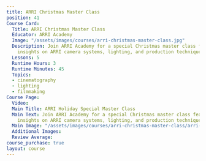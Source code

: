 ```yaml
---
title: ARRI Christmas Master Class
position: 41
Course Card:
  Title: ARRI Christmas Master Class
  Educator: ARRI Academy
  Image: "/assets/images/courses/arri-christmas-master-class.jpg"
  Description: Join ARRI Academy for a special Christmas master class featuring expert
    insights on ARRI camera systems, lighting, and production techniques.
  Lessons: 5
  Runtime Hours: 3
  Runtime Minutes: 45
  Topics:
  - cinematography
  - lighting
  - filmmaking
Course Page:
  Video: 
  Main Title: ARRI Holiday Special Master Class
  Main Text: Join ARRI Academy for a special Christmas master class featuring expert
    insights on ARRI camera systems, lighting, and production techniques.
  Main Image: "/assets/images/courses/arri-christmas-master-class/arri-christmas-master-class-main.jpg"
  Additional Images: 
  Review Average: 
course_purchase: true
layout: course
---
```


